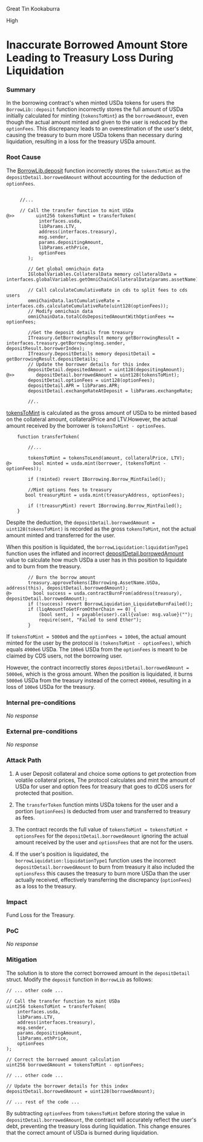 Great Tin Kookaburra

High

# Inaccurate Borrowed Amount Store Leading to Treasury Loss During Liquidation

### Summary


In the borrowing contract's when minted USDa tokens for users the `BorrowLib::deposit` function  incorrectly stores the full amount of USDa initially calculated for minting (`tokensToMint`) as the `borrowedAmount`, even though the actual amount minted and given to the user is reduced by the `optionFees`. This discrepancy leads to an overestimation of the user's debt, causing the treasury to burn more USDa tokens than necessary during liquidation, resulting in a loss for the treasury USDa amount.


### Root Cause


The [BorrowLib.deposit](https://github.com/sherlock-audit/2024-11-autonomint/blob/main/Blockchain/Blockchian/contracts/lib/BorrowLib.sol#L644) function incorrectly stores the  `tokensToMint` as the `depositDetail.borrowedAmount` without accounting for the deduction of `optionFees`. 

```solidity

     //...

     // Call the transfer function to mint USDa
@>>        uint256 tokensToMint = transferToken(
            interfaces.usda,
            libParams.LTV,
            address(interfaces.treasury),
            msg.sender,
            params.depositingAmount,
            libParams.ethPrice,
            optionFees
        );

        // Get global omnichain data
        IGlobalVariables.CollateralData memory collateralData = interfaces.globalVariables.getOmniChainCollateralData(params.assetName);

        // Call calculateCumulativeRate in cds to split fees to cds users
        omniChainData.lastCumulativeRate = interfaces.cds.calculateCumulativeRate(uint128(optionFees));
        // Modify omnichain data
        omniChainData.totalCdsDepositedAmountWithOptionFees += optionFees;

        //Get the deposit details from treasury
        ITreasury.GetBorrowingResult memory getBorrowingResult = interfaces.treasury.getBorrowing(msg.sender, depositResult.borrowerIndex);
        ITreasury.DepositDetails memory depositDetail = getBorrowingResult.depositDetails;
        // Update the borrower details for this index
        depositDetail.depositedAmount = uint128(depositingAmount);
@>>        depositDetail.borrowedAmount = uint128(tokensToMint);
        depositDetail.optionFees = uint128(optionFees);
        depositDetail.APR = libParams.APR;
        depositDetail.exchangeRateAtDeposit = libParams.exchangeRate;

        //..
```


[tokensToMint](https://github.com/sherlock-audit/2024-11-autonomint/blob/main/Blockchain/Blockchian/contracts/lib/BorrowLib.sol#L549) is calculated as the gross amount of USDa to be minted based on the collateral amount, collateralPrice and LTV.However, the actual amount received by the borrower is `tokensToMint - optionFees`. 

```solidity
    function transferToken(
        
        //...

        tokensToMint = tokensToLend(amount, collateralPrice, LTV);
@>        bool minted = usda.mint(borrower, (tokensToMint - optionFees));

        if (!minted) revert IBorrowing.Borrow_MintFailed();

        //Mint options fees to treasury
       bool treasuryMint = usda.mint(treasuryAddress, optionFees);

        if (!treasuryMint) revert IBorrowing.Borrow_MintFailed();
    }

```

Despite the deduction, the `depositDetail.borrowedAmount = uint128(tokensToMint)` is recorded as the gross `tokensToMint`, not the actual amount minted and transferred for the user.


When this position is liquidated, the `borrowLiquidation:liquidationType1` function uses the inflated and incorrect [depositDetail.borrowedAmount](https://github.com/sherlock-audit/2024-11-autonomint/blob/main/Blockchain/Blockchian/contracts/Core_logic/borrowLiquidation.sol#L299) value to calculate how much USDa a user has in this position to liquidate and to burn from the treasury.


```solidity
        // Burn the borrow amount
        treasury.approveTokens(IBorrowing.AssetName.USDa, address(this), depositDetail.borrowedAmount);
@>        bool success = usda.contractBurnFrom(address(treasury), depositDetail.borrowedAmount);
        if (!success) revert BorrowLiquidation_LiquidateBurnFailed();
        if (liqAmountToGetFromOtherChain == 0) {
            (bool sent, ) = payable(user).call{value: msg.value}("");
            require(sent, "Failed to send Ether");
        }
```


If `tokensToMint = 5000e6` and the `optionFees = 100e6`, the actual amount minted for the user by the protocol is `(tokensToMint - optionFees)`, which equals `4900e6` USDa. The `100e6` USDa from the `optionFees` is meant to be claimed by CDS users, not the borrowing user.  

However, the contract incorrectly stores `depositDetail.borrowedAmount = 5000e6`, which is the gross amount. When the position is liquidated, it burns `5000e6` USDa from the treasury instead of the correct `4900e6`, resulting in a loss of `100e6` USDa for the treasury.


### Internal pre-conditions

_No response_

### External pre-conditions

_No response_

### Attack Path


1. A user Deposit collateral and choice some options to get protection from volatile collateral prices, The protocol calculates and mint the amount of USDa for user and option fees for treasury that goes to dCDS users for protected that position.

2. The `transferToken` function mints USDa tokens for the user and a portion (`optionFees`) is deducted from user and transferred to treasury as fees.  

3. The contract records the full value of `tokensToMint = tokensToMint + optionsFees` for the `depositDetail.borrowedAmount` ignoring the actual amount received by the user and `optionsFees` that are not for the users.

4. If the user's position is liquidated, the `borrowLiquidation:liquidationType1` function uses the incorrect `depositDetail.borrowedAmount` to burn from treasury it also included the `optionsFess` this causes the treasury to burn more USDa than the user actually received, effectively transferring the discrepancy (`optionFees`) as a loss to the treasury.



### Impact

Fund Loss for the Treasury.


### PoC

_No response_

### Mitigation


The solution is to store the correct borrowed amount in the `depositDetail` struct.  Modify the `deposit` function in `BorrowLib` as follows:

```solidity
// ... other code ...

// Call the transfer function to mint USDa
uint256 tokensToMint = transferToken(
    interfaces.usda,
    libParams.LTV,
    address(interfaces.treasury),
    msg.sender,
    params.depositingAmount,
    libParams.ethPrice,
    optionFees
);

// Correct the borrowed amount calculation
uint256 borrowedAmount = tokensToMint - optionFees; 

// ... other code ...

// Update the borrower details for this index
depositDetail.borrowedAmount = uint128(borrowedAmount);

// ... rest of the code ...
```

By subtracting `optionFees` from `tokensToMint` before storing the value in `depositDetail.borrowedAmount`, the contract will accurately reflect the user's debt, preventing the treasury loss during liquidation.  This change ensures that the correct amount of USDa is burned during liquidation.
